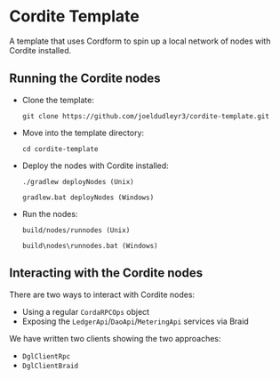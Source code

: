 # Cordite Template

A template that uses Cordform to spin up a local network of nodes with Cordite installed.

## Running the Cordite nodes

* Clone the template:
    
      git clone https://github.com/joeldudleyr3/cordite-template.git

* Move into the template directory:

      cd cordite-template

* Deploy the nodes with Cordite installed:

      ./gradlew deployNodes (Unix)

      gradlew.bat deployNodes (Windows)
    
* Run the nodes:

      build/nodes/runnodes (Unix)
      
      build\nodes\runnodes.bat (Windows)

## Interacting with the Cordite nodes

There are two ways to interact with Cordite nodes:

* Using a regular `CordaRPCOps` object
* Exposing the `LedgerApi`/`DaoApi`/`MeteringApi` services via Braid

We have written two clients showing the two approaches:

* `DglClientRpc`
* `DglClientBraid`
